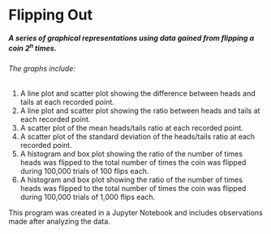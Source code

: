 # Flipping Out

##### A series of graphical representations using data gained from flipping a coin 2<sup>n</sup> times.

###### The graphs include:
1. A line plot and scatter plot showing the difference between heads and tails at each recorded point.
2. A line plot and scatter plot showing the ratio between heads and tails at each recorded point.
3. A scatter plot of the mean heads/tails ratio at each recorded point.
4. A scatter plot of the standard deviation of the heads/tails ratio at each recorded point.
5. A histogram and box plot showing the ratio of the number of times heads was flipped to the total number of times the coin was flipped during 100,000 trials of 100 flips each.
6. A histogram and box plot showing the ratio of the number of times heads was flipped to the total number of times the coin was flipped during 100,000 trials of 1,000 flips each.

This program was created in a Jupyter Notebook and includes observations made after analyzing the data.
